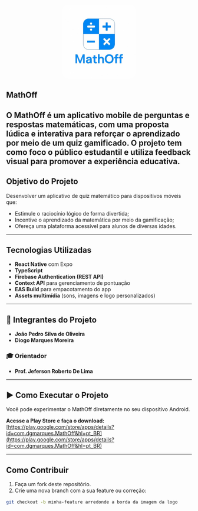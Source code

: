 <p align="center">
  <img src="imgs/logo-mo.jpg" alt="MathOff Logo" width="200" style="border-radius: 16px;"/>
</p>

## MathOff

O **MathOff** é um aplicativo mobile de perguntas e respostas matemáticas, com uma proposta lúdica e interativa para reforçar o aprendizado por meio de um quiz gamificado. O projeto tem como foco o público estudantil e utiliza feedback visual para promover a experiência educativa.
---

## Objetivo do Projeto

Desenvolver um aplicativo de quiz matemático para dispositivos móveis que:
- Estimule o raciocínio lógico de forma divertida;
- Incentive o aprendizado da matemática por meio da gamificação;
- Ofereça uma plataforma acessível para alunos de diversas idades.

---

## Tecnologias Utilizadas

- **React Native** com Expo  
- **TypeScript**  
- **Firebase Authentication (REST API)**  
- **Context API** para gerenciamento de pontuação  
- **EAS Build** para empacotamento do app  
- **Assets multimídia** (sons, imagens e logo personalizados)  

---

## 👥 Integrantes do Projeto

- **João Pedro Silva de Oliveira**  
- **Diogo Marques Moreira**

### 🎓 Orientador
- **Prof. Jeferson Roberto De Lima**

---

## ▶️ Como Executar o Projeto

Você pode experimentar o MathOff diretamente no seu dispositivo Android.

**Acesse a Play Store e faça o download:**  
[https://play.google.com/store/apps/details?id=com.dgmarques.MathOff&hl=pt_BR](https://play.google.com/store/apps/details?id=com.dgmarques.MathOff&hl=pt_BR)

---

## Como Contribuir

1. Faça um fork deste repositório.
2. Crie uma nova branch com a sua feature ou correção:

```bash
git checkout -b minha-feature arredonde a borda da imagem da logo
